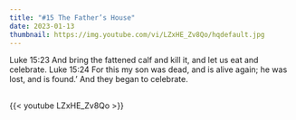 ```yaml
---
title: "#15 The Father’s House"
date: 2023-01-13
thumbnail: https://img.youtube.com/vi/LZxHE_Zv8Qo/hqdefault.jpg
---
```

Luke 15:23 And bring the fattened calf and kill it, and let us eat and celebrate.
Luke 15:24 For this my son was dead, and is alive again; he was lost, and is found.’ And they began to celebrate.
## <!--more-->

{{< youtube LZxHE_Zv8Qo >}}
